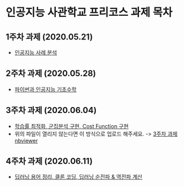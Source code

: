 # 인공지능 사관학교 프리코스 과제 목차

## 1주차 과제 **(2020.05.21)**
  * [인공지능 사례 분석]()

## 2주차 과제 **(2020.05.28)**
  * [파이썬과 인공지능 기초수학]()

## 3주차 과제 (2020.06.04)
  * [학습률 최적화, 군집분석 구현, Cost Function 구현]()
  * 위의 파일이 열리지 않는다면 이 방식으로 업로드 해주세요. -> [3주차 과제 nbviewer]()

## 4주차 과제 (2020.06.11)
  * [딥러닝 용어 정리, 클론 코딩, 딥러닝 순전파 & 역전파 계산]()
